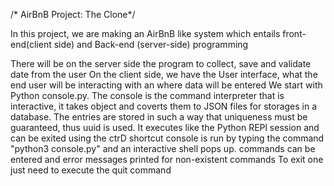 /* AirBnB Project: The Clone*/

In this project, we are making an AirBnB like system which entails front-end(client side) and Back-end (server-side) programming

There will be on the server side the program to collect, save and validate date
from the user
On the client side, we have the User interface, what the end user will be interacting with an where data will be entered
 We start with Python
	console.py. The console is the command interpreter that is interactive, it takes object and coverts them to JSON files for storages in a database. The entries are stored in such a way that uniqueness must be guaranteed, thus uuid is used.
	It executes like the Python REPl session and can be exited using the ctrD shortcut
	console is run by typing the command "python3 console.py" and an interactive shell pops up. commands can be entered and error messages printed for non-existent commands
	To exit one just need to execute the quit command
